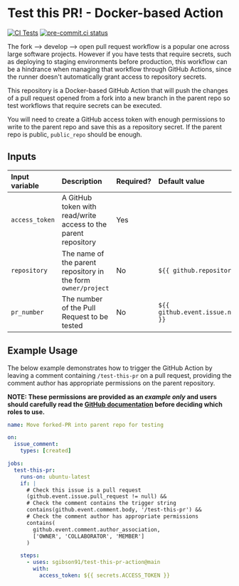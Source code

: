 # Test this PR! - Docker-based Action

[![CI Tests](https://github.com/sgibson91/test-this-pr-action/actions/workflows/ci.yml/badge.svg)](https://github.com/sgibson91/test-this-pr-action/actions/workflows/ci.yml) [![pre-commit.ci status](https://results.pre-commit.ci/badge/github/sgibson91/test-this-pr-action/main.svg)](https://results.pre-commit.ci/latest/github/sgibson91/test-this-pr-action/main)

The fork --> develop --> open pull request workflow is a popular one across large software projects.
However if you have tests that require secrets, such as deploying to staging environments before production, this workflow can be a hindrance when managing that workflow through GitHub Actions, since the runner doesn't automatically grant access to repository secrets.

This repository is a Docker-based GitHub Action that will push the changes of a pull request opened from a fork into a new branch in the parent repo so test workflows that require secrets can be executed.

You will need to create a GitHub access token with enough permissions to write to the parent repo and save this as a repository secret.
If the parent repo is public, `public_repo` should be enough.

## Inputs

| Input variable | Description | Required? | Default value |
| :--- | :--- | :--- | :--- |
| `access_token` | A GitHub token with read/write access to the parent repository | Yes |  |
| `repository` | The name of the parent repository in the form `owner/project` | No | `${{ github.repository }}` |
| `pr_number` | The number of the Pull Request to be tested | No | `${{ github.event.issue.number }}` |

## Example Usage

The below example demonstrates how to trigger the GitHub Action by leaving a comment containing `/test-this-pr` on a pull request, providing the comment author has appropriate permissions on the parent repository.

**NOTE: These permissions are provided as an _example only_ and users should carefully read the [GitHub documentation](https://docs.github.com/en/graphql/reference/enums#commentauthorassociation) before deciding which roles to use.**

```yaml
name: Move forked-PR into parent repo for testing

on:
  issue_comment:
    types: [created]

jobs:
  test-this-pr:
    runs-on: ubuntu-latest
    if: |
      # Check this issue is a pull request
      (github.event.issue.pull_request != null) &&
      # Check the comment contains the trigger string
      contains(github.event.comment.body, '/test-this-pr') &&
      # Check the comment author has appropriate permissions
      contains(
        github.event.comment.author_association,
        ['OWNER', 'COLLABORATOR', 'MEMBER']
      )

    steps:
      - uses: sgibson91/test-this-pr-action@main
        with:
          access_token: ${{ secrets.ACCESS_TOKEN }}
```
